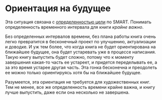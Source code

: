 
# Ориентация на будущее

Эта ситуация связана с [определенностью цели](project.md) по SMART.
Понимать определенность временного интервала для книги *крайне важно*.

Без определенных интервалов времени, без плана работы книга очень
легко превратится в бесконечный проект по улучшению, актуализации и
доводке.  И уж тем более, что когда книга не будет ориентирована на
ближайшее будущее, она будет устаревать уже в процессе написания.
Такую книгу выпустить будет сложно, потому что к моменту завершения
какая-то часть ее устареет, и придется переделывать ее, а за это время
устарее другая часть.  Эта гонка бесконечна и преодолеть ее можно
только ориентируясь хотя бы на ближайшее будущее.

Разумеется, эта ориентация не требуется для художественных книг.  Тем
не менее, все же определенность времени крайне важна, и книгу лучше
выпустить, даже если она несколько не завершена.
